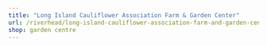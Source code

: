 ```yaml
---
title: "Long Island Cauliflower Association Farm & Garden Center"
url: /riverhead/long-island-cauliflower-association-farm-and-garden-center/
shop: garden centre
---
```

